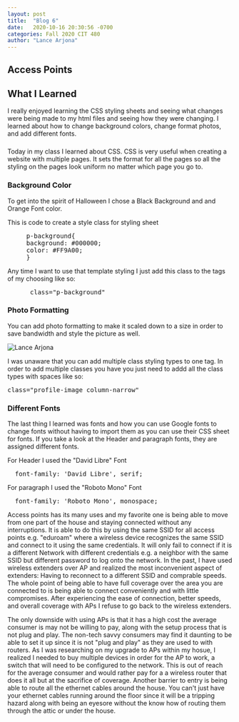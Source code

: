 ```yaml
---
layout: post
title:  "Blog 6"
date:   2020-10-16 20:30:56 -0700
categories: Fall 2020 CIT 480
author: "Lance Arjona"
---
```


<h2>Access Points</h2>


<h2>What I Learned</h2>
<p>I really enjoyed learning the CSS styling sheets and seeing what changes were being made to my html files and seeing how they were changing. I learned about how to change background colors, change format photos, and add different fonts.</p>

<h3></h3>
<p>Today in my class I learned about CSS. CSS is very useful when creating a website with multiple pages. It sets the format for all the pages so all the styling on the pages look uniform no matter which page you go to.<p>

<h3>Background Color</h3>
<p class="p-background"> To get into the spirit of Halloween I chose a Black Background and and Orange Font color.</p>

<p>This is code to create a style class for styling sheet</p>
<pre>
     p-background{
     background: #000000;
     color: #FF9A00;
     }
</pre>

<p>Any time I want to use that template styling I just add this class to the tags of my choosing like so:</p>
<pre>
      class="p-background"
</pre>

<h3>Photo Formatting</h3>
<p>You can add photo formatting to make it scaled down to a size in order to save bandwidth and style the picture as well.</p>
<img src="https://cdn.glitch.com/ab9b951e-320f-4d21-b60c-0af9db4c58b0%2FLance.jpg?v=1602194264750" alt="Lance Arjona" class="profile-image column-narrow"><br>

<p>I was unaware that you can add multiple class styling types to one tag. In order to add multiple classes you have you just need to addd all the class types with spaces like so:</p>
<pre>class="profile-image column-narrow"</pre>

<h3>Different Fonts</h3>
<p>The last thing I learned was fonts and how you can use Google fonts to change fonts without having to import them as you can use their CSS sheet for fonts. If you take a look at the Header and paragraph fonts, they are assigned different fonts.</p>

<p>For Header I used the "David Libre" Font</p>
<pre>
  font-family: 'David Libre', serif;
</pre>

<p>For paragraph I used the "Roboto Mono" Font</p>
<pre>
  font-family: 'Roboto Mono', monospace;
</pre>

<p>Access points has its many uses and my favorite one is being able to move from one part of the house and staying connected without any interruptions. It is able to do this by using the same SSID for all access points e.g. "eduroam" where a wireless device recognizes the same SSID and connect to it using the same credentials. It will only fail to connect if it is a different Network with different credentials e.g. a neighbor with the same SSID but different password to log onto the network. In the past, I have used wireless extenders over AP and realized the most inconvenient aspect of extenders: Having to reconnect to a different SSID and comprable speeds. The whole point of being able to have full coverage over the area you are connected to is being able to connect conveniently and with little compromises. After experiencing the ease of connection, better speeds, and overall coverage with APs I refuse to go back to the wireless extenders.</p>

<p>The only downside with using APs is that it has a high cost the average consumer is may not be willing to pay, along with the setup process that is not plug and play. The non-tech savvy consumers may find it daunting to be able to set it up since it is not "plug and play" as they are used to with routers. As I was researching on my upgrade to APs within my hosue, I realized I needed to buy multiple devices in order for the AP to work, a switch that will need to be configured to the network. This is out of reach for the average consumer and would rather pay for a a wireless router that does it all but at the sacrifice of coverage. Another barrier to entry is being able to route all the ethernet cables around the house. You can't just have your ethernet cables running around the floor since it will be a tripping hazard along with being an eyesore without the know how of routing them through the attic or under the house.</p>